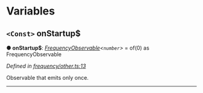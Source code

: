 

# Variables

<a id="onstartup_"></a>

## `<Const>` onStartup$

**● onStartup$**: *[FrequencyObservable](../interfaces/_types_.frequencyobservable.md)<`number`>* =  of(0) as FrequencyObservable<number>

*Defined in [frequency/other.ts:13](https://github.com/paritytech/js-libs/blob/79a5f83/packages/light.js/src/frequency/other.ts#L13)*

Observable that emits only once.

___

